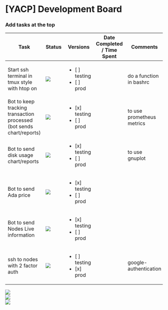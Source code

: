 # [YACP] Development Board

### Add tasks at the top

| Task           | Status | Versions | Date Completed / Time Spent | Comments | 
|----------------|---------------|---------------|----------------|-----------|
| Start ssh terminal in tmux style with htop on |![](https://badgen.net/badge/status/todo/gray) |<ul><li>[ ] testing</li><li>[ ] prod</li></ul>|  |do a function in bashrc 
| Bot to keep tracking transaction processed (bot sends chart/reports) |![](https://badgen.net/badge/status/in%20progress/orange)  |<ul><li>[x] testing</li><li>[ ] prod</li></ul>|  |to use prometheus metrics
| Bot to send disk usage chart/reports |![](https://badgen.net/badge/status/in%20progress/orange)  |<ul><li>[x] testing</li><li>[ ] prod</li></ul>|  |to use gnuplot
| Bot to send Ada price |![](https://badgen.net/badge/status/in%20progress/orange)|<ul><li>[x] testing</li><li>[ ] prod</li></ul>|  |
| Bot to send Nodes Live information |![](https://badgen.net/badge/status/in%20progress/orange)|<ul><li>[x] testing</li><li>[ ] prod</li></ul>|  |
| ssh to nodes with 2 factor auth |![](https://badgen.net/badge/status/done/green) |<ul><li>[ ] testing</li><li>[x] prod</li></ul>|  |google-authentication

![](https://badgen.net/badge/status/in%20progress/orange)  
![](https://badgen.net/badge/status/todo/gray)  
![](https://badgen.net/badge/status/done/green)  
